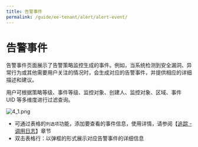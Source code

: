 ```yaml
---
title: 告警事件
permalink: /guide/ee-tenant/alert/alert-event/
---
```


# 告警事件

告警事件页面展示了告警策略监控生成的事件。例如，当系统检测到安全漏洞、异常行为或其他需要用户关注的情况时，会生成对应的告警事件，并提供相应的详细描述和建议。

用户可根据策略等级、事件等级、监控对象、创建人、监控对象、区域、事件 UID 等多维度进行过滤查询。

![4_1.png](https://yunshan-guangzhou.oss-cn-beijing.aliyuncs.com/pub/pic/20230921650bf3357d79c.png)

- 可通过表格的`列选项`功能，添加要查看的事件信息，使用详情，请参阅【[追踪 - 调用日志](../tracing/call-log/)】章节
- 双击表格行：以弹框的形式展示对应告警事件的详细信息
